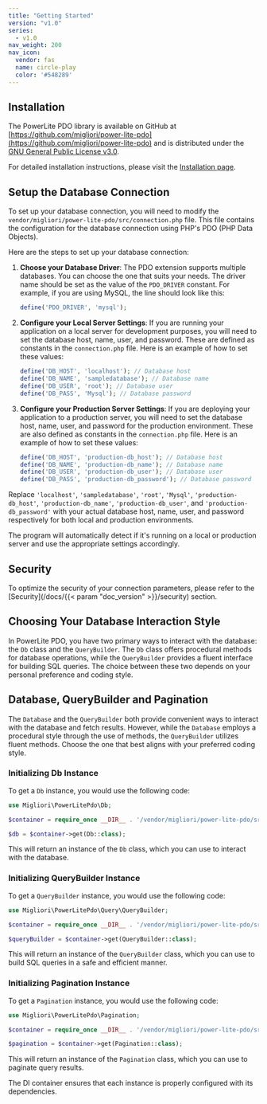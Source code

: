 ```yaml
---
title: "Getting Started"
version: "v1.0"
series:
  - v1.0
nav_weight: 200
nav_icon:
  vendor: fas
  name: circle-play
  color: '#548289'
---
```


## Installation

The PowerLite PDO library is available on GitHub at [https://github.com/migliori/power-lite-pdo](https://github.com/migliori/power-lite-pdo) and is distributed under the [GNU General Public License v3.0](https://choosealicense.com/licenses/gpl-3.0/).

For detailed installation instructions, please visit the [Installation page](/installation/).

## Setup the Database Connection

To set up your database connection, you will need to modify the `vendor/migliori/power-lite-pdo/src/connection.php` file. This file contains the configuration for the database connection using PHP's PDO (PHP Data Objects).

Here are the steps to set up your database connection:

1. **Choose your Database Driver**: The PDO extension supports multiple databases. You can choose the one that suits your needs. The driver name should be set as the value of the `PDO_DRIVER` constant. For example, if you are using MySQL, the line should look like this:

    ```php
    define('PDO_DRIVER', 'mysql');
    ```

2. **Configure your Local Server Settings**: If you are running your application on a local server for development purposes, you will need to set the database host, name, user, and password. These are defined as constants in the `connection.php` file. Here is an example of how to set these values:

    ```php
    define('DB_HOST', 'localhost'); // Database host
    define('DB_NAME', 'sampledatabase'); // Database name
    define('DB_USER', 'root'); // Database user
    define('DB_PASS', 'Mysql'); // Database password
    ```

3. **Configure your Production Server Settings**: If you are deploying your application to a production server, you will need to set the database host, name, user, and password for the production environment. These are also defined as constants in the `connection.php` file. Here is an example of how to set these values:

    ```php
    define('DB_HOST', 'production-db_host'); // Database host
    define('DB_NAME', 'production-db_name'); // Database name
    define('DB_USER', 'production-db_user'); // Database user
    define('DB_PASS', 'production-db_password'); // Database password
    ```

Replace `'localhost'`, `'sampledatabase'`, `'root'`, `'Mysql'`, `'production-db_host'`, `'production-db_name'`, `'production-db_user'`, and `'production-db_password'` with your actual database host, name, user, and password respectively for both local and production environments.

The program will automatically detect if it's running on a local or production server and use the appropriate settings accordingly.

## Security

To optimize the security of your connection parameters, please refer to the [Security](/docs/{{< param "doc_version" >}}/security) section.

## Choosing Your Database Interaction Style

In PowerLite PDO, you have two primary ways to interact with the database: the `Db` class and the `QueryBuilder`. The `Db` class offers procedural methods for database operations, while the `QueryBuilder` provides a fluent interface for building SQL queries. The choice between these two depends on your personal preference and coding style.

## Database, QueryBuilder and Pagination

The `Database` and the `QueryBuilder` both provide convenient ways to interact with the database and fetch results. However, while the `Database` employs a procedural style through the use of methods, the `QueryBuilder` utilizes fluent methods. Choose the one that best aligns with your preferred coding style.

### Initializing Db Instance

To get a `Db` instance, you would use the following code:

```php
use Migliori\PowerLitePdo\Db;

$container = require_once __DIR__ . '/vendor/migliori/power-lite-pdo/src/bootstrap.php';

$db = $container->get(Db::class);
```

This will return an instance of the `Db` class, which you can use to interact with the database.

### Initializing QueryBuilder Instance

To get a `QueryBuilder` instance, you would use the following code:

```php
use Migliori\PowerLitePdo\Query\QueryBuilder;

$container = require_once __DIR__ . '/vendor/migliori/power-lite-pdo/src/bootstrap.php';

$queryBuilder = $container->get(QueryBuilder::class);
```

This will return an instance of the `QueryBuilder` class, which you can use to build SQL queries in a safe and efficient manner.

### Initializing Pagination Instance

To get a `Pagination` instance, you would use the following code:

```php
use Migliori\PowerLitePdo\Pagination;

$container = require_once __DIR__ . '/vendor/migliori/power-lite-pdo/src/bootstrap.php';

$pagination = $container->get(Pagination::class);
```

This will return an instance of the `Pagination` class, which you can use to paginate query results.

The DI container ensures that each instance is properly configured with its dependencies.

